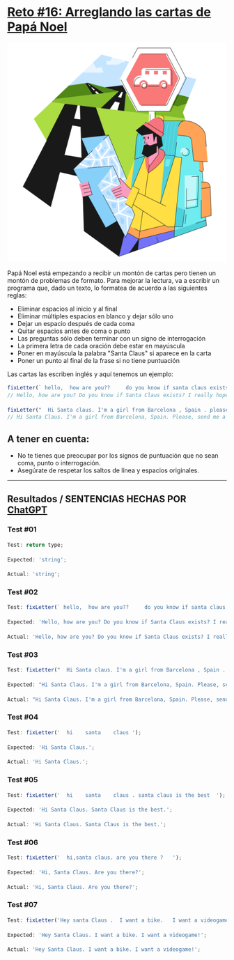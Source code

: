 # [Reto #16: Arreglando las cartas de Papá Noel](https://adventjs.dev/es/challenges/2022/16)

![Reto_16](../Assets/Retos_SVG/16.svg)

Papá Noel está empezando a recibir un montón de cartas pero tienen un montón de problemas de formato. Para mejorar la lectura, va a escribir un programa que, dado un texto, lo formatea de acuerdo a las siguientes reglas:

- Eliminar espacios al inicio y al final
- Eliminar múltiples espacios en blanco y dejar sólo uno
- Dejar un espacio después de cada coma
- Quitar espacios antes de coma o punto
- Las preguntas sólo deben terminar con un signo de interrogación
- La primera letra de cada oración debe estar en mayúscula
- Poner en mayúscula la palabra "Santa Claus" si aparece en la carta
- Poner un punto al final de la frase si no tiene puntuación

Las cartas las escriben inglés y aquí tenemos un ejemplo:

```js
fixLetter(` hello,  how are you??     do you know if santa claus exists?  i really hope he does!  bye  `);
// Hello, how are you? Do you know if Santa Claus exists? I really hope he does! Bye.

fixLetter("  Hi Santa claus. I'm a girl from Barcelona , Spain . please, send me a bike.  Is it possible?");
// Hi Santa Claus. I'm a girl from Barcelona, Spain. Please, send me a bike. Is it possible?
```

## A tener en cuenta:

- No te tienes que preocupar por los signos de puntuación que no sean coma, punto o interrogación.
- Asegúrate de respetar los saltos de línea y espacios originales.

---

## Resultados / SENTENCIAS HECHAS POR [ChatGPT](https://chat.openai.com/chat)

### Test #01

```js
Test: return type;

Expected: 'string';

Actual: 'string';
```

### Test #02

```js
Test: fixLetter(` hello,  how are you??     do you know if santa claus exists?  i really hope he does!  bye  `);

Expected: 'Hello, how are you? Do you know if Santa Claus exists? I really hope he does! Bye.';

Actual: 'Hello, how are you? Do you know if Santa Claus exists? I really hope he does! Bye.';
```

### Test #03

```js
Test: fixLetter("  Hi Santa claus. I'm a girl from Barcelona , Spain . please, send me a bike.  Is it possible?");

Expected: "Hi Santa Claus. I'm a girl from Barcelona, Spain. Please, send me a bike. Is it possible?";

Actual: "Hi Santa Claus. I'm a girl from Barcelona, Spain. Please, send me a bike. Is it possible?";
```

### Test #04

```js
Test: fixLetter('  hi    santa    claus ');

Expected: 'Hi Santa Claus.';

Actual: 'Hi Santa Claus.';
```

### Test #05

```js
Test: fixLetter('  hi    santa    claus . santa claus is the best  ');

Expected: 'Hi Santa Claus. Santa Claus is the best.';

Actual: 'Hi Santa Claus. Santa Claus is the best.';
```

### Test #06

```js
Test: fixLetter('  hi,santa claus. are you there ?   ');

Expected: 'Hi, Santa Claus. Are you there?';

Actual: 'Hi, Santa Claus. Are you there?';
```

### Test #07

```js
Test: fixLetter('Hey santa Claus .  I want a bike.   I want a videogame! ');

Expected: 'Hey Santa Claus. I want a bike. I want a videogame!';

Actual: 'Hey Santa Claus. I want a bike. I want a videogame!';
```
